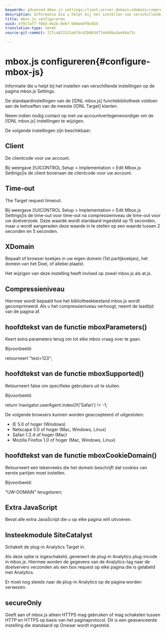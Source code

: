 ```yaml
---
keywords: advanced mbox.js settings;client;server domain;xdomain;compression level;client session id support;secureOnly;client pc id support;pass page;referring url;traffic level;traffic duration;mboxParameters() function body;mboxSupported() function body;mboxCookieDomain() function body;Extra JavaScript;SiteCatalyst plug-in;Get mbox.js as self-extracting JavaScript;flicker;body hiding;hide body
description: Informatie die u helpt bij het instellen van verschillende instellingen op de pagina mbox.js Settings.
title: mbox.js configureren
uuid: e79c7af7-f8bd-4e2b-8e67-b04eddf0c65d
translation-type: tm+mt
source-git-commit: 217ca811521e67dcd1b063d77a644ba3ae94a72c

---
```



# mbox.js configureren{#configure-mbox-js}

Informatie die u helpt bij het instellen van verschillende instellingen op de pagina mbox.js Settings.

De standaardinstellingen van de [!DNL mbox.js] functiebibliotheek voldoen aan de behoeften van de meeste [!DNL Target] klanten.

Neem indien nodig contact op met uw accountvertegenwoordiger om de [!DNL mbox.js] instellingen te wijzigen.

De volgende instellingen zijn beschikbaar:

## Client

De clientcode voor uw account.

Bij weergave [!UICONTROL Setup > Implementation > Edit Mbox.js Settings]is de client bovenaan de clientcode voor uw account.

## Time-out

The Target request timeout.

Bij weergave [!UICONTROL Setup > Implementation > Edit Mbox.js Settings]is de time-out voor time-out na compressieniveau de time-out voor uw doelverzoek. Deze waarde wordt standaard ingesteld op 15 seconden, maar u wordt aangeraden deze waarde in te stellen op een waarde tussen 2 seconden en 5 seconden.

## XDomain

Bepaalt of browser koekjes in uw eigen domein (1st partijkoekjes), het domein van het Doel, of allebei plaatst.

Het wijzigen van deze instelling heeft invloed op zowel mbox.js als at.js.

## Compressieniveau

Hiermee wordt bepaald hoe het bibliotheekbestand mbox.js wordt gecomprimeerd. Als u het compressieniveau verhoogt, neemt de laadtijd van de pagina af.

## hoofdtekst van de functie mboxParameters()

Keert extra parameters terug om tot elke mbox vraag over te gaan.

Bijvoorbeeld:

retourneert &quot;test=123&quot;;

## hoofdtekst van de functie mboxSupported()

Retourneert false om specifieke gebruikers uit te sluiten.

Bijvoorbeeld:

return !navigator.userAgent.indexOf(&#39;Safari&#39;) != -1;

De volgende browsers kunnen worden geaccepteerd of uitgesloten:

* IE 5.0 of hoger (Windows)
* Netscape 5.0 of hoger (Mac, Windows, Linux)
* Safari 1.2.4 of hoger (Mac)
* Mozilla Firefox 1.0 of hoger (Mac, Windows, Linux)

## hoofdtekst van de functie mboxCookieDomain()

Retourneert een tekenreeks die het domein beschrijft dat cookies van eerste partijen moet instellen.

Bijvoorbeeld:

&quot;UW-DOMAIN&quot; terugsturen;

## Extra JavaScript

Bevat alle extra JavaScript die u op elke pagina wilt uitvoeren.

## Insteekmodule SiteCatalyst

Schakelt de plug-in Analytics Target in.

Als deze optie is ingeschakeld, genereert de plug-in Analytics plug-incode in mbox.js. Hiermee worden de gegevens van de Analytics-tag naar de doelservers verzonden als een box request op elke pagina die is gelabeld met Analytics.

Er moet nog steeds naar de plug-in Analytics op de pagina worden verwezen.

## secureOnly

Geeft aan of mbox.js alleen HTTPS mag gebruiken of mag schakelen tussen HTTP en HTTPS op basis van het paginaprotocol. Dit is een geavanceerde instelling die standaard op Onwaar wordt ingesteld.